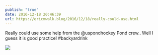 ```yaml
---
publish: "true"
date: 2016-12-18 20:46:39
url: https://ericmwalk.blog/2016/12/18/really-could-use.html
---
```


Really could use some help from the @uspondhockey Pond crew.. Well I guess it is good practice! #backyardrink

![](https://ericmwalk.blog/uploads/2022/d1b2937c72.jpg)